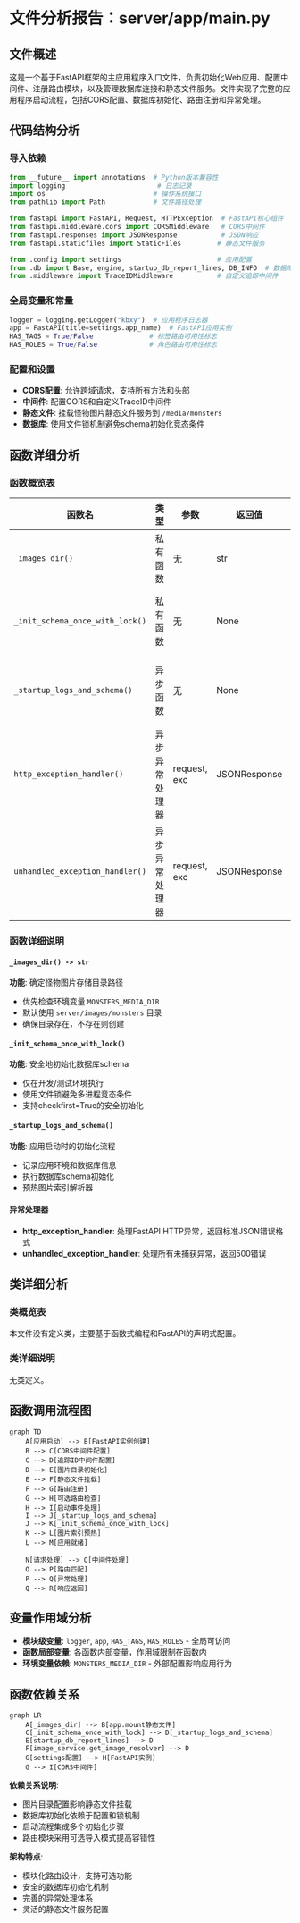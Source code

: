 # 文件分析报告：server/app/main.py

## 文件概述
这是一个基于FastAPI框架的主应用程序入口文件，负责初始化Web应用、配置中间件、注册路由模块，以及管理数据库连接和静态文件服务。文件实现了完整的应用程序启动流程，包括CORS配置、数据库初始化、路由注册和异常处理。

## 代码结构分析

### 导入依赖
```python
from __future__ import annotations  # Python版本兼容性
import logging                       # 日志记录
import os                           # 操作系统接口
from pathlib import Path            # 文件路径处理

from fastapi import FastAPI, Request, HTTPException  # FastAPI核心组件
from fastapi.middleware.cors import CORSMiddleware   # CORS中间件
from fastapi.responses import JSONResponse           # JSON响应
from fastapi.staticfiles import StaticFiles         # 静态文件服务

from .config import settings                        # 应用配置
from .db import Base, engine, startup_db_report_lines, DB_INFO  # 数据库组件
from .middleware import TraceIDMiddleware           # 自定义追踪中间件
```

### 全局变量和常量
```python
logger = logging.getLogger("kbxy")  # 应用程序日志器
app = FastAPI(title=settings.app_name)  # FastAPI应用实例
HAS_TAGS = True/False              # 标签路由可用性标志
HAS_ROLES = True/False             # 角色路由可用性标志
```

### 配置和设置
- **CORS配置**: 允许跨域请求，支持所有方法和头部
- **中间件**: 配置CORS和自定义TraceID中间件
- **静态文件**: 挂载怪物图片静态文件服务到 `/media/monsters`
- **数据库**: 使用文件锁机制避免schema初始化竞态条件

## 函数详细分析

### 函数概览表
| 函数名 | 类型 | 参数 | 返回值 | 功能描述 |
|--------|------|------|--------|----------|
| `_images_dir()` | 私有函数 | 无 | str | 获取怪物图片目录路径 |
| `_init_schema_once_with_lock()` | 私有函数 | 无 | None | 使用文件锁初始化数据库schema |
| `_startup_logs_and_schema()` | 异步函数 | 无 | None | 应用启动时的日志记录和初始化 |
| `http_exception_handler()` | 异步异常处理器 | request, exc | JSONResponse | 处理HTTP异常 |
| `unhandled_exception_handler()` | 异步异常处理器 | request, exc | JSONResponse | 处理未捕获异常 |

### 函数详细说明

#### `_images_dir() -> str`
**功能**: 确定怪物图片存储目录路径
- 优先检查环境变量 `MONSTERS_MEDIA_DIR`
- 默认使用 `server/images/monsters` 目录
- 确保目录存在，不存在则创建

#### `_init_schema_once_with_lock()`
**功能**: 安全地初始化数据库schema
- 仅在开发/测试环境执行
- 使用文件锁避免多进程竞态条件
- 支持checkfirst=True的安全初始化

#### `_startup_logs_and_schema()`
**功能**: 应用启动时的初始化流程
- 记录应用环境和数据库信息
- 执行数据库schema初始化
- 预热图片索引解析器

#### 异常处理器
- **http_exception_handler**: 处理FastAPI HTTP异常，返回标准JSON错误格式
- **unhandled_exception_handler**: 处理所有未捕获异常，返回500错误

## 类详细分析

### 类概览表
本文件没有定义类，主要基于函数式编程和FastAPI的声明式配置。

### 类详细说明
无类定义。

## 函数调用流程图
```mermaid
graph TD
    A[应用启动] --> B[FastAPI实例创建]
    B --> C[CORS中间件配置]
    C --> D[追踪ID中间件配置]
    D --> E[图片目录初始化]
    E --> F[静态文件挂载]
    F --> G[路由注册]
    G --> H[可选路由检查]
    H --> I[启动事件处理]
    I --> J[_startup_logs_and_schema]
    J --> K[_init_schema_once_with_lock]
    K --> L[图片索引预热]
    L --> M[应用就绪]
    
    N[请求处理] --> O[中间件处理]
    O --> P[路由匹配]
    P --> Q[异常处理]
    Q --> R[响应返回]
```

## 变量作用域分析
- **模块级变量**: `logger`, `app`, `HAS_TAGS`, `HAS_ROLES` - 全局可访问
- **函数局部变量**: 各函数内部变量，作用域限制在函数内
- **环境变量依赖**: `MONSTERS_MEDIA_DIR` - 外部配置影响应用行为

## 函数依赖关系
```mermaid
graph LR
    A[_images_dir] --> B[app.mount静态文件]
    C[_init_schema_once_with_lock] --> D[_startup_logs_and_schema]
    E[startup_db_report_lines] --> D
    F[image_service.get_image_resolver] --> D
    G[settings配置] --> H[FastAPI实例]
    G --> I[CORS中间件]
```

**依赖关系说明**:
- 图片目录配置影响静态文件挂载
- 数据库初始化依赖于配置和锁机制
- 启动流程集成多个初始化步骤
- 路由模块采用可选导入模式提高容错性

**架构特点**:
- 模块化路由设计，支持可选功能
- 安全的数据库初始化机制
- 完善的异常处理体系
- 灵活的静态文件服务配置